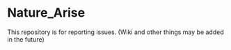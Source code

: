 # Nature_Arise
This repository is for reporting issues. (Wiki and other things may be added in the future)
